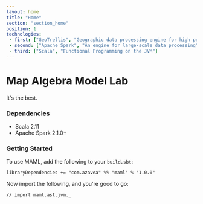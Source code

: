 ```yaml
---
layout: home
title: "Home"
section: "section_home"
position: 1
technologies:
 - first: ["GeoTrellis", "Geographic data processing engine for high performance applications"]
 - second: ["Apache Spark", "An engine for large-scale data processing"]
 - third: ["Scala", "Functional Programming on the JVM"]
---
```



# Map Algebra Model Lab

It's the best.

### Dependencies

- Scala 2.11
- Apache Spark 2.1.0+

### Getting Started

To use MAML, add the following to your `build.sbt`:

```
libraryDependencies += "com.azavea" %% "maml" % "1.0.0"
```

Now import the following, and you're good to go:

```tut:silent
// import maml.ast.jvm._
```
